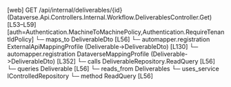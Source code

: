 [web] GET /api/internal/deliverables/{id}  (Dataverse.Api.Controllers.Internal.Workflow.DeliverablesController.Get)  [L53–L59] [auth=Authentication.MachineToMachinePolicy,Authentication.RequireTenantIdPolicy]
  └─ maps_to DeliverableDto [L56]
    └─ automapper.registration ExternalApiMappingProfile (Deliverable->DeliverableDto) [L130]
    └─ automapper.registration DataverseMappingProfile (Deliverable->DeliverableDto) [L352]
  └─ calls DeliverableRepository.ReadQuery [L56]
  └─ queries Deliverable [L56]
    └─ reads_from Deliverables
  └─ uses_service IControlledRepository<Deliverable>
    └─ method ReadQuery [L56]

